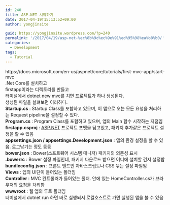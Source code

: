 ```yaml
---
id: 240
title: ASP.NET 시작하기
date: 2017-04-19T15:13:52+09:00
author: yongjinsite

guid: https://yongjinsite.wordpress.com/?p=240
permalink: '/2017/04/19/asp-net-%ec%8b%9c%ec%9e%91%ed%95%98%ea%b8%b0/'
categories:
  - Development
tags:
  - Tutorial
---
```

<div>
  https://docs.microsoft.com/en-us/aspnet/core/tutorials/first-mvc-app/start-mvc
</div>

<div>
</div>

<div>
  .Net Core를 설치하고
</div>

<div>
</div>

<div>
  firstapp이라는 디렉토리를 만들고
</div>

<div>
</div>

<div>
  터미널에서 dotnet new mvc를 치면 프로젝트가 하나 생성된다.
</div>

<div>
</div>

<div>
  생성된 파일을 살펴보면 이러하다.
</div>

<div>
</div>

<div>
  <strong>Startup.cs</strong> : Startup Class를 포함하고 있으며, 이 앱으로 오는 모든 요청을 처리하는 Request pipeline을 설정할 수 있다.
</div>

<div>
</div>

<div>
  <strong>Program.cs</strong> : Program Class를 포함하고 있으며, 앱의 Main 함수 시작하는 지점임
</div>

<div>
</div>

<div>
  <strong>firstapp.csproj</strong> : <a href="http://ASP.NET">ASP.NET</a> 프로젝트 포멧을 담고있고, 패키지 추가같은 프로젝트 설정을 할 수 있음
</div>

<div>
</div>

<div>
  <strong>appsettings.json / appsettings.Development.json</strong> : 앱의 환경 설정을 할 수 있음. 로그남기는 정도 등등
</div>

<div>
</div>

<div>
  <strong>bower.json</strong> : Bower(소프트웨어 시스템 매니저) 패키지의 의존성 표시
</div>

<div>
</div>

<div>
  <strong>.bowerrc</strong> : Bower 설정 파일인데, 패키지 다운로드 받으면 어디에 설치할 건지 설정함
</div>

<div>
</div>

<div>
  <strong>bundleconfig.json</strong> : 프론트 엔드인 자바스크립트나 CSS 묶는 설정 파일임
</div>

<div>
</div>

<div>
  <strong>Views</strong> : 앱의 UI단이 들어있는 폴더임
</div>

<div>
</div>

<div>
  <strong>Controller</strong> : MVC 컨트롤러가 들어있는 폴더. 안에 있는 HomeController.cs가 브라우저의 요청을 처리함
</div>

<div>
</div>

<div>
  <strong>wwwroot</strong> : 웹 앱의 루트 폴더임
</div>

<div>
</div>

<div>
</div>

<div>
  터미널에서 dotnet run 하면 바로 실행되서 로컬호스트로 가면 실행된 앱을 볼 수 있음
</div>

<div>
</div>